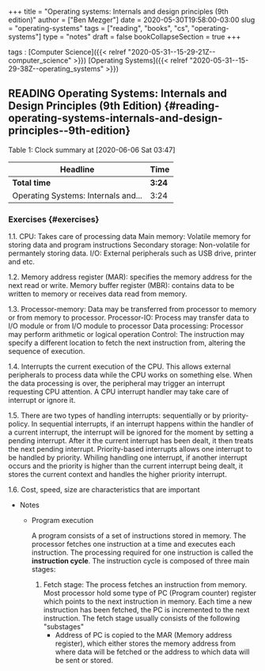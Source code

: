 +++
title = "Operating systems: Internals and design principles (9th edition)"
author = ["Ben Mezger"]
date = 2020-05-30T19:58:00-03:00
slug = "operating-systems"
tags = ["reading", "books", "cs", "operating-systems"]
type = "notes"
draft = false
bookCollapseSection = true
+++

tags
: [Computer Science]({{< relref "2020-05-31--15-29-21Z--computer_science" >}}) [Operating Systems]({{< relref "2020-05-31--15-29-38Z--operating_systems" >}})

## READING Operating Systems: Internals and Design Principles (9th Edition) {#reading-operating-systems-internals-and-design-principles--9th-edition}

<div class="table-caption">
  <span class="table-number">Table 1</span>:
  Clock summary at <span class="timestamp-wrapper"><span class="timestamp">[2020-06-06 Sat 03:47]</span></span>
</div>

| Headline                            | Time     |
| ----------------------------------- | -------- |
| **Total time**                      | **3:24** |
| Operating Systems: Internals and... | 3:24     |

### Exercises {#exercises}

1.1. CPU: Takes care of processing data
Main memory: Volatile memory for storing data and program instructions
Secondary storage: Non-volatile for permantely storing data.
I/O: External peripherals such as USB drive, printer and etc.

1.2. Memory address register (MAR): specifies the memory address for the next
read or write.
Memory buffer register (MBR): contains data to be written to memory or
receives data read from memory.

1.3. Processor-memory: Data may be transferred from processor to memory or from
memory to processor.
Processor-IO: Process may transfer data to I/O module or from I/O module to
processor
Data processing: Processor may perform arithmetic or logical operation
Control: The instruction may specify a different location to fetch the next
instruction from, altering the sequence of execution.

1.4. Interrupts the current execution of the CPU. This allows external
peripherals to process data while the CPU works on something else. When the
data processing is over, the peripheral may trigger an interrupt requesting
CPU attention. A CPU interrupt handler may take care of interrupt or ignore it.

1.5. There are two types of handling interrupts: sequentially or by
priority-policy. In sequential interrupts, if an interrupt happens within the
handler of a current interrupt, the interrupt will be ignored for the moment
by setting a pending interrupt. After it the current interrupt has been
dealt, it then treats the next pending interrupt. Priority-based interrupts
allows one interrupt to be handled by priority. Whiling handling one
interrupt, if another interrupt occurs and the priority is higher than the
current interrupt being dealt, it stores the current context and handles the
higher priority interrupt.

1.6. Cost, speed, size are characteristics that are important

<!--list-separator-->

- Notes

   <!--list-separator-->

  - Program execution

    A program consists of a set of instructions stored in memory. The processor
    fetches one instruction at a time and executes each instruction. The processing
    required for one instruction is called the **instruction cycle**. The instruction
    cycle is composed of three main stages:

    1.  Fetch stage: The process fetches an instruction from memory. Most processor
        hold some type of PC (Program counter) register which points to the next
        instruction in memory. Each time a new instruction has been fetched, the PC
        is incremented to the next instruction. The fetch stage usually consists of the
        following "substages"
        - Address of PC is copied to the MAR (Memory address register), which either
          stores the memory address from where data will be fetched or the address to
          which data will be sent or stored.
